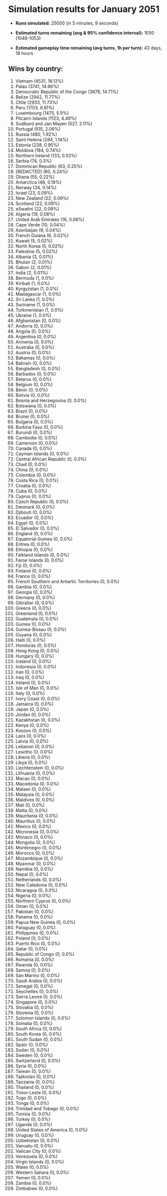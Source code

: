 # Simulation results for January 2051

* **Runs simulated:** 25000 (in 5 minutes, 9 seconds)

* **Estimated turns remaining (avg & 95% confidence interval):** 1050 (1046-1053)

* **Estimated gameplay time remaining (avg turns, 1h per turn):** 43 days, 18 hours

## Wins by country:
1. Vietnam (4531, 18.12%)
2. Palau (3741, 14.96%)
3. Democratic Republic of the Congo (3678, 14.71%)
4. Belize (2942, 11.77%)
5. Chile (2933, 11.73%)
6. Peru (1703, 6.81%)
7. Luxembourg (1475, 5.9%)
8. Pitcairn Islands (1123, 4.49%)
9. Svalbard and Jan Mayen (527, 2.11%)
10. Portugal (515, 2.06%)
11. Russia (480, 1.92%)
12. Saint Helena (284, 1.14%)
13. Estonia (238, 0.95%)
14. Moldova (184, 0.74%)
15. Northern Ireland (133, 0.53%)
16. Serbia (74, 0.3%)
17. Dominican Republic (63, 0.25%)
18. [REDACTED] (60, 0.24%)
19. Ghana (55, 0.22%)
20. Antarctica (46, 0.18%)
21. Norway (34, 0.14%)
22. Israel (23, 0.09%)
23. New Zealand (22, 0.09%)
24. Scotland (22, 0.09%)
25. eSwatini (22, 0.09%)
26. Algeria (19, 0.08%)
27. United Arab Emirates (16, 0.06%)
28. Cape Verde (10, 0.04%)
29. Azerbaijan (9, 0.04%)
30. French Guiana (6, 0.02%)
31. Kuwait (5, 0.02%)
32. North Korea (5, 0.02%)
33. Palestine (5, 0.02%)
34. Albania (3, 0.01%)
35. Bhutan (2, 0.01%)
36. Gabon (2, 0.01%)
37. India (2, 0.01%)
38. Bermuda (1, 0.0%)
39. Kiribati (1, 0.0%)
40. Kyrgyzstan (1, 0.0%)
41. Madagascar (1, 0.0%)
42. Sri Lanka (1, 0.0%)
43. Suriname (1, 0.0%)
44. Turkmenistan (1, 0.0%)
45. Ukraine (1, 0.0%)
46. Afghanistan (0, 0.0%)
47. Andorra (0, 0.0%)
48. Angola (0, 0.0%)
49. Argentina (0, 0.0%)
50. Armenia (0, 0.0%)
51. Australia (0, 0.0%)
52. Austria (0, 0.0%)
53. Bahamas (0, 0.0%)
54. Bahrain (0, 0.0%)
55. Bangladesh (0, 0.0%)
56. Barbados (0, 0.0%)
57. Belarus (0, 0.0%)
58. Belgium (0, 0.0%)
59. Benin (0, 0.0%)
60. Bolivia (0, 0.0%)
61. Bosnia and Herzegovina (0, 0.0%)
62. Botswana (0, 0.0%)
63. Brazil (0, 0.0%)
64. Brunei (0, 0.0%)
65. Bulgaria (0, 0.0%)
66. Burkina Faso (0, 0.0%)
67. Burundi (0, 0.0%)
68. Cambodia (0, 0.0%)
69. Cameroon (0, 0.0%)
70. Canada (0, 0.0%)
71. Cayman Islands (0, 0.0%)
72. Central African Republic (0, 0.0%)
73. Chad (0, 0.0%)
74. China (0, 0.0%)
75. Colombia (0, 0.0%)
76. Costa Rica (0, 0.0%)
77. Croatia (0, 0.0%)
78. Cuba (0, 0.0%)
79. Cyprus (0, 0.0%)
80. Czech Republic (0, 0.0%)
81. Denmark (0, 0.0%)
82. Djibouti (0, 0.0%)
83. Ecuador (0, 0.0%)
84. Egypt (0, 0.0%)
85. El Salvador (0, 0.0%)
86. England (0, 0.0%)
87. Equatorial Guinea (0, 0.0%)
88. Eritrea (0, 0.0%)
89. Ethiopia (0, 0.0%)
90. Falkland Islands (0, 0.0%)
91. Faroe Islands (0, 0.0%)
92. Fiji (0, 0.0%)
93. Finland (0, 0.0%)
94. France (0, 0.0%)
95. French Southern and Antartic Territories (0, 0.0%)
96. Gambia (0, 0.0%)
97. Georgia (0, 0.0%)
98. Germany (0, 0.0%)
99. Gibraltar (0, 0.0%)
100. Greece (0, 0.0%)
101. Greenland (0, 0.0%)
102. Guatemala (0, 0.0%)
103. Guinea (0, 0.0%)
104. Guinea-Bissau (0, 0.0%)
105. Guyana (0, 0.0%)
106. Haiti (0, 0.0%)
107. Honduras (0, 0.0%)
108. Hong Kong (0, 0.0%)
109. Hungary (0, 0.0%)
110. Iceland (0, 0.0%)
111. Indonesia (0, 0.0%)
112. Iran (0, 0.0%)
113. Iraq (0, 0.0%)
114. Ireland (0, 0.0%)
115. Isle of Man (0, 0.0%)
116. Italy (0, 0.0%)
117. Ivory Coast (0, 0.0%)
118. Jamaica (0, 0.0%)
119. Japan (0, 0.0%)
120. Jordan (0, 0.0%)
121. Kazakhstan (0, 0.0%)
122. Kenya (0, 0.0%)
123. Kosovo (0, 0.0%)
124. Laos (0, 0.0%)
125. Latvia (0, 0.0%)
126. Lebanon (0, 0.0%)
127. Lesotho (0, 0.0%)
128. Liberia (0, 0.0%)
129. Libya (0, 0.0%)
130. Liechtenstein (0, 0.0%)
131. Lithuania (0, 0.0%)
132. Macao (0, 0.0%)
133. Macedonia (0, 0.0%)
134. Malawi (0, 0.0%)
135. Malaysia (0, 0.0%)
136. Maldives (0, 0.0%)
137. Mali (0, 0.0%)
138. Malta (0, 0.0%)
139. Mauritania (0, 0.0%)
140. Mauritius (0, 0.0%)
141. Mexico (0, 0.0%)
142. Micronesia (0, 0.0%)
143. Monaco (0, 0.0%)
144. Mongolia (0, 0.0%)
145. Montenegro (0, 0.0%)
146. Morocco (0, 0.0%)
147. Mozambique (0, 0.0%)
148. Myanmar (0, 0.0%)
149. Namibia (0, 0.0%)
150. Nepal (0, 0.0%)
151. Netherlands (0, 0.0%)
152. New Caledonia (0, 0.0%)
153. Nicaragua (0, 0.0%)
154. Nigeria (0, 0.0%)
155. Northern Cyprus (0, 0.0%)
156. Oman (0, 0.0%)
157. Pakistan (0, 0.0%)
158. Panama (0, 0.0%)
159. Papua New Guinea (0, 0.0%)
160. Paraguay (0, 0.0%)
161. Philippines (0, 0.0%)
162. Poland (0, 0.0%)
163. Puerto Rico (0, 0.0%)
164. Qatar (0, 0.0%)
165. Republic of Congo (0, 0.0%)
166. Romania (0, 0.0%)
167. Rwanda (0, 0.0%)
168. Samoa (0, 0.0%)
169. San Marino (0, 0.0%)
170. Saudi Arabia (0, 0.0%)
171. Senegal (0, 0.0%)
172. Seychelles (0, 0.0%)
173. Sierra Leone (0, 0.0%)
174. Singapore (0, 0.0%)
175. Slovakia (0, 0.0%)
176. Slovenia (0, 0.0%)
177. Solomon Islands (0, 0.0%)
178. Somalia (0, 0.0%)
179. South Africa (0, 0.0%)
180. South Korea (0, 0.0%)
181. South Sudan (0, 0.0%)
182. Spain (0, 0.0%)
183. Sudan (0, 0.0%)
184. Sweden (0, 0.0%)
185. Switzerland (0, 0.0%)
186. Syria (0, 0.0%)
187. Taiwan (0, 0.0%)
188. Tajikistan (0, 0.0%)
189. Tanzania (0, 0.0%)
190. Thailand (0, 0.0%)
191. Timor-Leste (0, 0.0%)
192. Togo (0, 0.0%)
193. Tonga (0, 0.0%)
194. Trinidad and Tobago (0, 0.0%)
195. Tunisia (0, 0.0%)
196. Turkey (0, 0.0%)
197. Uganda (0, 0.0%)
198. United States of America (0, 0.0%)
199. Uruguay (0, 0.0%)
200. Uzbekistan (0, 0.0%)
201. Vanuatu (0, 0.0%)
202. Vatican City (0, 0.0%)
203. Venezuela (0, 0.0%)
204. Virgin Islands (0, 0.0%)
205. Wales (0, 0.0%)
206. Western Sahara (0, 0.0%)
207. Yemen (0, 0.0%)
208. Zambia (0, 0.0%)
209. Zimbabwe (0, 0.0%)
